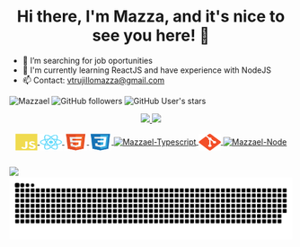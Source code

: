 ### <h1 align="center">Hi there, I'm Mazza, and it's nice to see you here! 👋</h1>

- 🔭 I’m searching for job oportunities
- 🌱 I'm currently learning ReactJS and have experience with NodeJS
- 📫 Contact: vtrujillomazza@gmail.com

<img src="https://komarev.com/ghpvc/?username=Mazzael&label=Profile%20views&color=0e75b6&style=flat" alt="Mazzael" /> ![GitHub followers](https://img.shields.io/github/followers/Mazzael) ![GitHub User's stars](https://img.shields.io/github/stars/Mazzael)

<div align="center">
  <a href="https://github.com/Mazzael">
  <img height="180em" src="https://github-readme-stats.vercel.app/api?username=Mazzael&show_icons=true&theme=dark&include_all_commits=true&count_private=true"/>
  <img height="180em" src="https://github-readme-stats.vercel.app/api/top-langs/?username=Mazzael&layout=compact&langs_count=8&theme=dark"/>
</div>
 <div style="display: inline_block" align="center"><br> 
   <img align="center" alt="Mazzael-Js" height="30" width="40" src="https://raw.githubusercontent.com/devicons/devicon/master/icons/javascript/javascript-plain.svg">
   <img align="center" alt="Mazzael-React" height="30" width="40" src="https://raw.githubusercontent.com/devicons/devicon/master/icons/react/react-original.svg">
   <img align="center" alt="Mazzael-HTML" height="30" width="40" src="https://raw.githubusercontent.com/devicons/devicon/master/icons/html5/html5-original.svg">
   <img align="center" alt="Mazzael-CSS" height="30" width="40" src="https://raw.githubusercontent.com/devicons/devicon/master/icons/css3/css3-original.svg">
   <img align="center" alt="Mazzael-Typescript" height="30" width="40" src="https://cdn.jsdelivr.net/gh/devicons/devicon/icons/typescript/typescript-original.svg">
   <img align="center" alt="Mazzael-Git" height="30" width="40" src="https://raw.githubusercontent.com/devicons/devicon/master/icons/git/git-original.svg">
   <img align="center" alt="Mazzael-Node" height="30" width="40" src="https://cdn.jsdelivr.net/gh/devicons/devicon/icons/nodejs/nodejs-original.svg">
 </div>
  
 ##
  
<div> 
<a href="https://www.linkedin.com/in/vinícius-trujillo-mazza-6239102a6/" target="_blank" rel="noopener noreferrer"><img src="https://img.shields.io/badge/-LinkedIn-%230077B5?style=for-the-badge&logo=linkedin&logoColor=white" target="_blank"></a> 

</div>

<picture>
  <source media="(prefers-color-scheme: dark)" srcset="https://raw.githubusercontent.com/Mazzael/Mazzael/output/github-contribution-grid-snake-dark.svg">
  <source media="(prefers-color-scheme: light)" srcset="https://raw.githubusercontent.com/Mazzael/Mazzael/output/github-contribution-grid-snake.svg">
  <img alt="github contribution grid snake animation" src="https://raw.githubusercontent.com/Mazzael/Mazzael/output/github-contribution-grid-snake.svg">
</picture>

<!--
**Mazzael/Mazzael** is a ✨ _special_ ✨ repository because its `README.md` (this file) appears on your GitHub profile.

Here are some ideas to get you started:

- 🔭 I’m currently working on ...
- 🌱 I’m currently learning ...
- 👯 I’m looking to collaborate on ...
- 🤔 I’m looking for help with ...
- 💬 Ask me about ...
- 📫 How to reach me: ...
- 😄 Pronouns: ...
- ⚡ Fun fact: ...
-->
